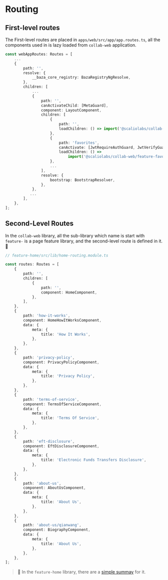 # Routing

## First-level routes
The First-level routes are placed in `apps/web/src/app/app.routes.ts`, all the components used in is lazy loaded from `collab-web` application.

```ts
const webAppRoutes: Routes = [
    ...
    {
        path: '',
        resolve: {
            __baza_core_registry: BazaRegistryNgResolve,
        },
        children: [
            ...
            {
                path: '',
                canActivateChild: [MetaGuard],
                component: LayoutComponent,
                children: [
                    {
                        path: '',
                        loadChildren: () => import('@scaliolabs/collab-web/feature-home').then((m) => m.HomeModule),
                    },
                    {
                        path: 'favorites',
                        canActivate: [JwtRequireAuthGuard, JwtVerifyGuard],
                        loadChildren: () =>
                            import('@scaliolabs/collab-web/feature-favorite').then((m) => m.FavoriteModule),
                    },
                    ...
                ],
                resolve: {
                    bootstrap: BootstrapResolver,
                },
            },
           ...
        ],
    },
];

```

## Second-Level Routes

In the `collab-web` library, all the sub-library which name is start with `feature-` is a page feature library, and the second-level route is defined in it.  :100:

```ts
// feature-home/src/lib/home-routing.module.ts

const routes: Routes = [
    {
        path: '',
        children: [
            {
                path: '',
                component: HomeComponent,
            },
        ],
    },
    {
        path: 'how-it-works',
        component: HomeHowItWorksComponent,
        data: {
            meta: {
                title: 'How It Works',
            },
        },
    },
    {
        path: 'privacy-policy',
        component: PrivacyPolicyComponent,
        data: {
            meta: {
                title: 'Privacy Policy',
            },
        },
    },
    {
        path: 'terms-of-service',
        component: TermsOfServiceComponent,
        data: {
            meta: {
                title: 'Terms Of Service',
            },
        },
    },
    {
        path: 'eft-disclosure',
        component: EftDisclosureComponent,
        data: {
            meta: {
                title: 'Electronic Funds Transfers Disclosure',
            },
        },
    },
    {
        path: 'about-us',
        component: AboutUsComponent,
        data: {
            meta: {
                title: 'About Us',
            },
        },
    },
    {
        path: 'about-us/qianwang',
        component: BiographyComponent,
        data: {
            meta: {
                title: 'About Us',
            },
        },
    },
];
```

>  :tada: In the `feature-home` library,  there are a [simple summay](https://www.processon.com/mindmap/648bb78cc3c2cc7b760d721a) for it.
